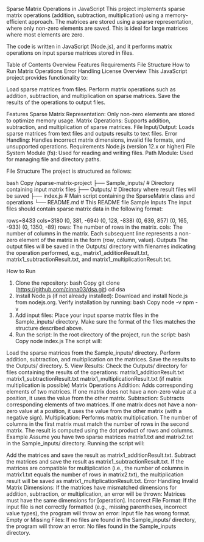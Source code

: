 Sparse Matrix Operations in JavaScript
This project implements sparse matrix operations (addition, subtraction, multiplication) using a memory-efficient approach. The matrices are stored using a sparse representation, where only non-zero elements are saved. This is ideal for large matrices where most elements are zero.

The code is written in JavaScript (Node.js), and it performs matrix operations on input sparse matrices stored in files.

Table of Contents
Overview
Features
Requirements
File Structure
How to Run
Matrix Operations
Error Handling
License
Overview
This JavaScript project provides functionality to:

Load sparse matrices from files.
Perform matrix operations such as addition, subtraction, and multiplication on sparse matrices.
Save the results of the operations to output files.

Features
Sparse Matrix Representation: Only non-zero elements are stored to optimize memory usage.
Matrix Operations: Supports addition, subtraction, and multiplication of sparse matrices.
File Input/Output: Loads sparse matrices from text files and outputs results to text files.
Error Handling: Handles incorrect matrix dimensions, invalid file formats, and unsupported operations.
Requirements
Node.js (version 12.x or higher)
File System Module (fs): Used for reading and writing files.
Path Module: Used for managing file and directory paths.

File Structure
The project is structured as follows:

bash
Copy
/sparse-matrix-project
├── Sample_inputs/           # Directory containing input matrix files
├── Outputs/                 # Directory where result files will be saved
├── index.js # Main script containing the SparseMatrix class and operations
└── README.md                # This README file
Sample Inputs
The input files should contain sparse matrix data in the following format:

rows=8433
cols=3180
(0, 381, -694)
(0, 128, -838)
(0, 639, 857)
(0, 165, -933)
(0, 1350, -89)
rows: The number of rows in the matrix.
cols: The number of columns in the matrix.
Each subsequent line represents a non-zero element of the matrix in the form (row, column, value).
Outputs
The output files will be saved in the Outputs/ directory with filenames indicating the operation performed, e.g., matrix1_additionResult.txt, matrix1_subtractionResult.txt, and matrix1_multiplicationResult.txt.

How to Run
1. Clone the repository:
bash
Copy
git clone (https://github.com/cinna03/dsa.git)
cd dsa
2. Install Node.js (if not already installed):
Download and install Node.js from nodejs.org.
Verify installation by running:
bash
Copy
node -v
npm -v
3. Add input files:
Place your input sparse matrix files in the Sample_inputs/ directory. Make sure the format of the files matches the structure described above.
4. Run the script:
In the root directory of the project, run the script:
bash
Copy
node index.js
The script will:

Load the sparse matrices from the Sample_inputs/ directory.
Perform addition, subtraction, and multiplication on the matrices.
Save the results to the Outputs/ directory.
5. View Results:
Check the Outputs/ directory for files containing the results of the operations:
matrix1_additionResult.txt
matrix1_subtractionResult.txt
matrix1_multiplicationResult.txt (if matrix multiplication is possible)
Matrix Operations
Addition: Adds corresponding elements of two matrices. If one matrix does not have a non-zero value at a position, it uses the value from the other matrix.
Subtraction: Subtracts corresponding elements of two matrices. If one matrix does not have a non-zero value at a position, it uses the value from the other matrix (with a negative sign).
Multiplication: Performs matrix multiplication. The number of columns in the first matrix must match the number of rows in the second matrix. The result is computed using the dot product of rows and columns.
Example
Assume you have two sparse matrices matrix1.txt and matrix2.txt in the Sample_inputs/ directory. Running the script will:

Add the matrices and save the result as matrix1_additionResult.txt.
Subtract the matrices and save the result as matrix1_subtractionResult.txt.
If the matrices are compatible for multiplication (i.e., the number of columns in matrix1.txt equals the number of rows in matrix2.txt), the multiplication result will be saved as matrix1_multiplicationResult.txt.
Error Handling
Invalid Matrix Dimensions: If the matrices have mismatched dimensions for addition, subtraction, or multiplication, an error will be thrown: Matrices must have the same dimensions for [operation].
Incorrect File Format: If the input file is not correctly formatted (e.g., missing parentheses, incorrect value types), the program will throw an error: Input file has wrong format.
Empty or Missing Files: If no files are found in the Sample_inputs/ directory, the program will throw an error: No files found in the Sample_inputs directory.
